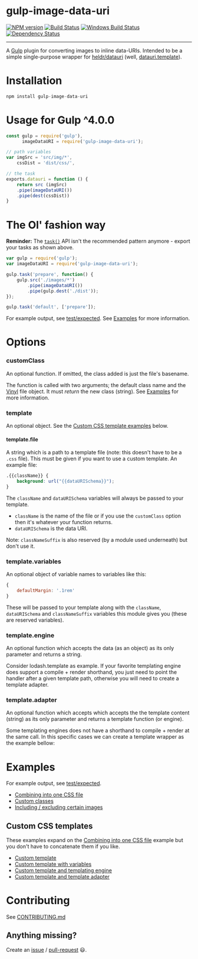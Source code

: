 gulp-image-data-uri 
==========

[![NPM version][npm-image]][npm-url] [![Build Status][travis-image]][travis-url] [![Windows Build Status][appveyor-image]][appveyor-url] [![Dependency Status][depstat-image]][depstat-url] 

---

A [Gulp](http://github.com/gulpjs/gulp) plugin for converting images to inline data-URIs. Intended to be a simple single-purpose wrapper for [heldr/datauri](https://github.com/heldr/datauri) (well, [datauri.template](https://github.com/heldr/datauri.template)).

# Installation
```js
npm install gulp-image-data-uri
```

# Usage for Gulp ^4.0.0
```js
const gulp = require('gulp'),
      imageDataURI = require('gulp-image-data-uri');

// path variables
var imgSrc = 'src/img/*',
    cssDist = 'dist/css/',

// the task
exports.datauri = function () {
    return src (imgSrc)
    .pipe(imageDataURI())
    .pipe(dest(cssDist))
}
```

# The Ol' fashion way
**Reminder:** The [`task()`](https://gulpjs.com/docs/en/api/task) API isn't the recommended pattern anymore - export your tasks as shown above.

```js
var gulp = require('gulp');
var imageDataURI = require('gulp-image-data-uri');

gulp.task('prepare', function() {
    gulp.src('./images/*')
        .pipe(imageDataURI()) 
        .pipe(gulp.dest('./dist'));
});

gulp.task('default', ['prepare']);
```

For example output, see [test/expected](test/expected). See [Examples](#examples) for more information. 

# Options

### customClass

An optional function. If omitted, the class added is just the file's basename.

The function is called with two arguments; the default class name and the [Vinyl](http://github.com/wearefractal/vinyl) file object. It must *return* the new class (string). See [Examples](#examples) for more information.

### template

An optional object. See the [Custom CSS template examples](#custom-css-templates) below.

#### template.file

A string which is a path to a template file (note: this doesn't have to be a `.css` file). This must be given if you want to use a custom template. An example file:

```css
.{{className}} {
    background: url("{{dataURISchema}}");
}
```

The `className` and `dataURISchema` variables will always be passed to your template.

- `className` is the name of the file or if you use the `customClass` option then it's whatever your function returns.
- `dataURISchema` is the data URI.

Note: `classNameSuffix` is also reserved (by a module used underneath) but don't use it.

### template.variables

An optional object of variable names to variables like this:

```javascript
{
    defaultMargin: '.1rem'
}
```

These will be passed to your template along with the `className`, `dataURISchema` and `classNameSuffix` variables this module gives you (these are reserved variables).

### template.engine

An optional function which accepts the data (as an object) as its only parameter and returns a string.

Consider lodash.template as example. If your favorite templating engine does support a compile + render shorthand, you just need to point the handler after a given template path, otherwise you will need to create a template adapter.

### template.adapter

An optional function which accepts which accepts the the template content (string) as its only parameter and returns a template function (or engine).

Some templating engines does not have a shorthand to compile + render at the same call. In this specific cases we can create a template wrapper as the example bellow:


# Examples

For example output, see [test/expected](test/expected).

- [Combining into one CSS file](examples/combine-into-one-css-file.md)
- [Custom classes](examples/custom-classes.md)
- [Including / excluding certain images](examples/including-or-excluding-certain-images.md)

## Custom CSS templates

These examples expand on the [Combining into one CSS file](examples/combine-into-one-css-file.md) example but you don't have to concatenate them if you like.

- [Custom template](examples/custom-template.md)
- [Custom template with variables](examples/custom-template-with-variables.md)
- [Custom template and templating engine](examples/custom-template-and-templating-engine.md)
- [Custom template and template adapter](examples/custom-template-and-template-adapter.md)

# Contributing

See [CONTRIBUTING.md](CONTRIBUTING.md)

## Anything missing?

Create an [issue](https://github.com/adam-lynch/gulp-image-data-uri/issues) / [pull-request](https://github.com/adam-lynch/gulp-image-data-uri/pulls) :smiley:.

[npm-url]: https://npmjs.org/package/gulp-image-data-uri
[npm-image]: http://img.shields.io/npm/v/gulp-image-data-uri.svg?style=flat

[travis-url]: http://travis-ci.org/adam-lynch/gulp-image-data-uri
[travis-image]: http://img.shields.io/travis/adam-lynch/gulp-image-data-uri.svg?style=flat

[appveyor-url]: https://ci.appveyor.com/project/adam-lynch/gulp-image-data-uri/branch/master
[appveyor-image]: https://ci.appveyor.com/api/projects/status/f34nrrstjmctvuj0/branch/master?svg=true

[depstat-url]: https://david-dm.org/adam-lynch/gulp-image-data-uri
[depstat-image]: https://david-dm.org/adam-lynch/gulp-image-data-uri.svg?style=flat
